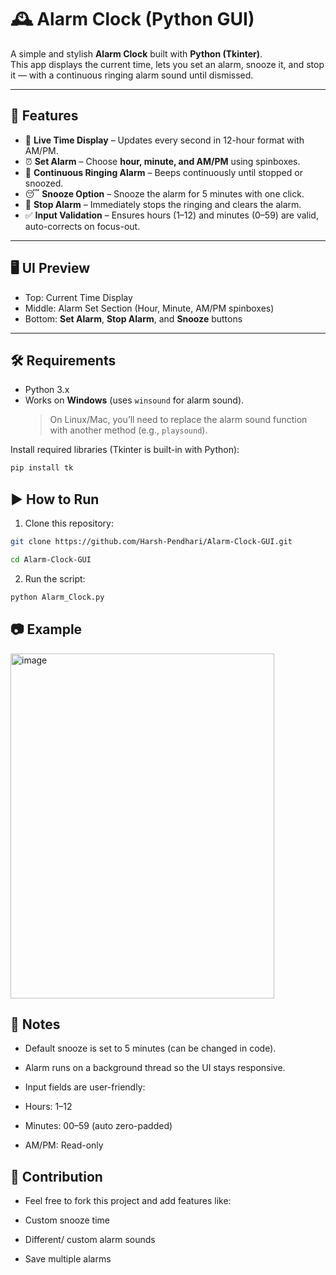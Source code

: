 # 🕰️ Alarm Clock (Python GUI)

A simple and stylish **Alarm Clock** built with **Python (Tkinter)**.  
This app displays the current time, lets you set an alarm, snooze it, and stop it — with a continuous ringing alarm sound until dismissed.

---

## 🚀 Features

- 📅 **Live Time Display** – Updates every second in 12-hour format with AM/PM.  
- ⏰ **Set Alarm** – Choose **hour, minute, and AM/PM** using spinboxes.  
- 🎵 **Continuous Ringing Alarm** – Beeps continuously until stopped or snoozed.  
- 😴 **Snooze Option** – Snooze the alarm for 5 minutes with one click.  
- 🛑 **Stop Alarm** – Immediately stops the ringing and clears the alarm.  
- ✅ **Input Validation** – Ensures hours (1–12) and minutes (0–59) are valid, auto-corrects on focus-out.  

---

## 🖥️ UI Preview
- Top: Current Time Display  
- Middle: Alarm Set Section (Hour, Minute, AM/PM spinboxes)  
- Bottom: **Set Alarm**, **Stop Alarm**, and **Snooze** buttons  

---

## 🛠️ Requirements

- Python 3.x  
- Works on **Windows** (uses `winsound` for alarm sound).  
  > On Linux/Mac, you’ll need to replace the alarm sound function with another method (e.g., `playsound`).  

Install required libraries (Tkinter is built-in with Python):  
```bash
pip install tk
```

## ▶️ How to Run

1. Clone this repository:
```bash
git clone https://github.com/Harsh-Pendhari/Alarm-Clock-GUI.git
```
```bash
cd Alarm-Clock-GUI
```
2. Run the script:
```bash
python Alarm_Clock.py
```

## 📷 Example
<img width="422" height="552" alt="image" src="https://github.com/user-attachments/assets/dea1e4f9-b709-45b6-b3ab-dbb1e43d8ac2" />

## 📌 Notes

- Default snooze is set to 5 minutes (can be changed in code).

- Alarm runs on a background thread so the UI stays responsive.

- Input fields are user-friendly:

- Hours: 1–12

- Minutes: 00–59 (auto zero-padded)

- AM/PM: Read-only

## 🤝 Contribution

- Feel free to fork this project and add features like:

- Custom snooze time

- Different/ custom alarm sounds

- Save multiple alarms
